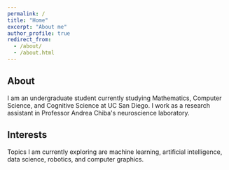 ```yaml
---
permalink: /
title: "Home"
excerpt: "About me"
author_profile: true
redirect_from: 
  - /about/
  - /about.html
---
```


About
------
I am an undergraduate student currently studying Mathematics, Computer Science, and Cognitive Science at UC San Diego. I work as a research assistant in Professor Andrea Chiba's neuroscience laboratory. 

Interests
------
Topics I am currently exploring are machine learning, artificial intelligence, data science, robotics, and computer graphics.
